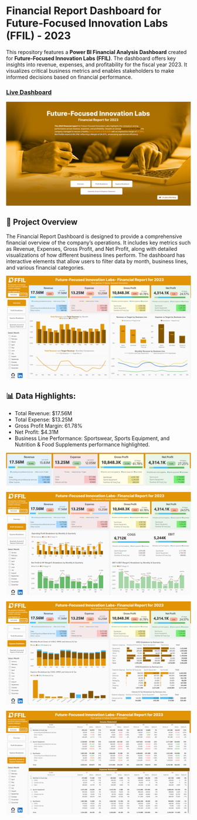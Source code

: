 # Financial Report Dashboard for Future-Focused Innovation Labs (FFIL) - 2023
This repository features a **Power BI Financial Analysis Dashboard** created for **Future-Focused Innovation Labs (FFIL)**. The dashboard offers key insights into revenue, expenses, and profitability for the fiscal year 2023. It visualizes critical business metrics and enables stakeholders to make informed decisions based on financial performance.
 
### [Live Dashboard](https://app.powerbi.com/view?r=eyJrIjoiZGI1YWRmMDAtMGUwNi00MjAyLTgwMWYtOWUzMjFmZjQxNDUwIiwidCI6ImM2ZTU0OWIzLTVmNDUtNDAzMi1hYWU5LWQ0MjQ0ZGM1YjJjNCJ9)

![Navigation_page](https://github.com/RoyDip-Shuvo/Financial_Dashboard/blob/main/Images/Navigation.png)

## 🚀 Project Overview
The Financial Report Dashboard is designed to provide a comprehensive financial overview of the company’s operations. It includes key metrics such as Revenue, Expenses, Gross Profit, and Net Profit, along with detailed visualizations of how different business lines perform. The dashboard has interactive elements that allow users to filter data by month, business lines, and various financial categories.

![Overview](https://github.com/RoyDip-Shuvo/Financial_Dashboard/blob/main/Images/Overview.png)

## 📊 Data Highlights:
- Total Revenue: $17.56M
- Total Expense: $13.25M
- Gross Profit Margin: 61.78%
- Net Profit: $4.31M
- Business Line Performance: Sportswear, Sports Equipment, and Nutrition & Food Supplements performance highlighted.

![KPI Card](https://github.com/RoyDip-Shuvo/Financial_Dashboard/blob/main/Images/Git_image/KPI%20Card.jpg)



![Profit_Breakdown](https://github.com/RoyDip-Shuvo/Financial_Dashboard/blob/main/Images/Profitbreakdown.png)

![ExpenseBreakdown](https://github.com/RoyDip-Shuvo/Financial_Dashboard/blob/main/Images/Expensebreakdown.png)

![Income_Expense_Statement](https://github.com/RoyDip-Shuvo/Financial_Dashboard/blob/main/Images/Income_Expense%20Statement.png)
